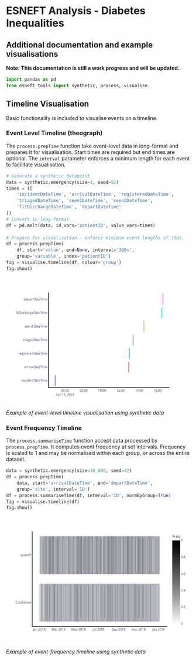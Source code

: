 # ESNEFT Analysis - Diabetes Inequalities

## Additional documentation and example visualisations

**Note: This documentation is still a work progress and will be updated.**


```python
import pandas as pd
from esneft_tools import synthetic, process, visualise
```

## Timeline Visualisation
Basic functionality is included to visualise events on a timeline.

### Event Level Timeline (theograph)
The `process.prepTime` function take event-level data in long-format and prepares it for visualisation.
Start times are required but end times are optional. The `interval` parameter enforces a minimum length for each event to facilitate visualisation.

```python
# Generate a synthetic datapoint
data = synthetic.emergency(size=1, seed=52)
times = ([
    'incidentDateTime', 'arrivalDateTime', 'registeredDateTime',
    'triagedDateTime', 'seen1DateTime', 'seen2DateTime',
    'fitDischargeDateTime', 'departDateTime'
])
# Convert to long-format
df = pd.melt(data, id_vars='patientID', value_vars=times)

# Prepare for visualisation - enforce minimum event lengths of 300s.
df = process.prepTime(
    df, start='value', end=None, interval='300s',
    group='variable', index='patientID')
fig = visualise.timeline(df, colour='group')
fig.show()
```
![pt-time](./patient-timeline.png)
 <br> *Example of event-level timeline visualisation using synthetic data*


### Event Frequency Timeline
The `process.summariseTime` function accept data processed by `process.prepTime`.
It computes event frequency at set intervals.
Frequency is scaled to 1 and may be normalised within each group, or across the entire dataset.

```python
data = synthetic.emergency(size=10_000, seed=42)
df = process.prepTime(
    data, start='arrivalDateTime', end='departDateTime',
    group='site', interval='1D')
df = process.summariseTime(df, interval='1D', normByGroup=True)
fig = visualise.timeline(df)
fig.show()
```
![pt-time](./service-density.png)
 <br> *Example of event-frequency timeline using synthetic data*
